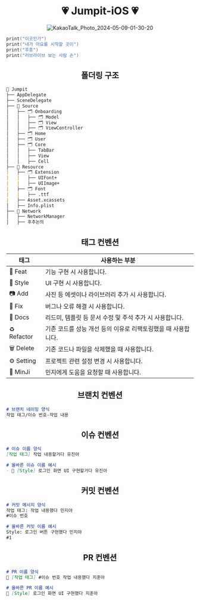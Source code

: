 
<div align="center">

# 💗 Jumpit-iOS 💗

![KakaoTalk_Photo_2024-05-09-01-30-20](https://github.com/NOW-SOPT-APP8-JUMPIT/Jumpit-iOS/assets/80394340/e7d8fc37-ac3e-4991-ac8f-323505282c52)

</div>

```swift
print("이곳인가")
print("내가 아요를 시작할 곳이")
print("후훗")
print("러브라이브 보는 사람 손")

```

<div align="center">

## 폴더링 구조

</div>

```markdown
📁 Jumpit
├── AppDelegate
├── SceneDelegate
├── 📁 Source
│   ├── 🗂️ Onboarding
│   │   ├── 🗂️ Model
│   │   ├── 🗂️ View
│   │   ├── 🗂️ ViewController
│   ├── 🗂️ Home
│   ├── 🗂️ User
│   ├── 🗂️ Core
│   │   ├── TabBar
│   │   ├── View
│   │   ├── Cell
├── 📁 Resource
|   ├── 🗂️ Extension
|   |   ├── UIFont+
|   |   ├── UIImage+
|   ├── 🗂️ Font
|   |   ├── .ttf
|   ├── Asset.xcassets
│   ├── Info.plist
├── 📁 Network
│   ├── NetworkManager
│   ├── 후추논의

```

<div align="center">

## 태그 컨벤션

| 태그 | 사용하는 부분 |
| --- | --- |
| 🧃 Feat | 기능 구현 시 사용합니다. |
| 🍎 Style | UI 구현 시 사용합니다. |
| 📷 Add | 사진 등 에셋이나 라이브러리 추가 시 사용합니다. |
| 🔧 Fix | 버그나 오류 해결 시 사용합니다. |
| 📃 Docs | 리드미, 템플릿 등 문서 수정 및 주석 추가 시 사용합니다. |
| ♻️ Refactor | 기존 코드를 성능 개선 등의 이유로 리팩토링했을 때 사용합니다. |
| 🗑️ Delete | 기존 코드나 파일을 삭제했을 때 사용합니다. |
| ⚙️ Setting | 프로젝트 관련 설정 변경 시 사용합니다. |
| 👼 MinJi | 민지에게 도움을 요청할 때 사용합니다. |

## 브랜치 컨벤션

</div>

```markdown
# 브랜치 네이밍 양식
작업 태그/이슈 번호-작업 내용

```

<div align="center">

## 이슈 컨벤션

</div>

```markdown
# 이슈 이름 양식
[작업 태그] 작업 내용할거다 유진아

# 올바른 이슈 이름 예시
- 🍎 [Style] 로그인 화면 UI 구현할거다 유진아

```
<div align="center">

## 커밋 컨벤션

</div>

```markdown
# 커밋 메시지 양식
작업 태그: 작업 내용했다 민지야
#이슈 번호

# 올바른 커밋 이름 예시
Style: 로그인 버튼 구현했다 민지야
#1

```

<div align="center">

## PR 컨벤션

</div>

```markdown
# PR 이름 양식
🍎 [작업 태그] #이슈 번호 작업 내용했다 지훈아

# 올바른 PR 이름 예시
🍎 [Style] 로그인 화면 UI 구현했다 지훈아

```

</div>
